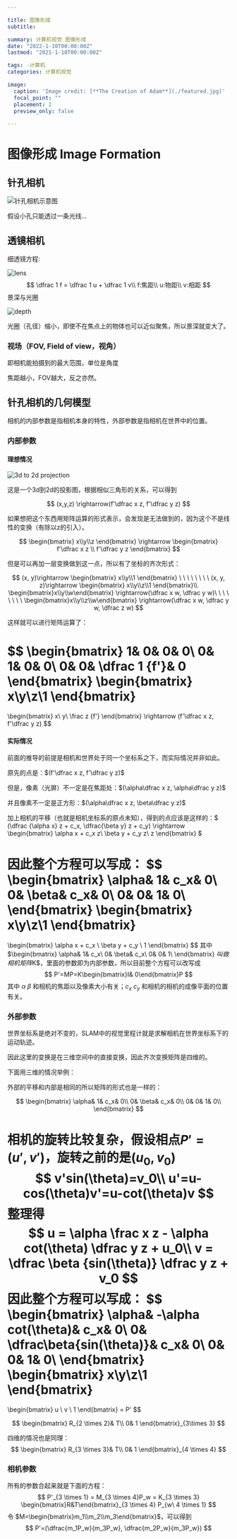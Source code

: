 ```yaml
---

title: 图像形成
subtitle: 

summary: 计算机视觉 图像形成
date: "2022-1-10T00:00:00Z"
lastmod: "2021-1-10T00:00:00Z"

tags: -计算机
categories: 计算机视觉

image:
  caption: 'Image credit: [**The Creation of Adam**](./featured.jpg)'
  focal_point: ""
  placement: 2
  preview_only: false

---
```


# 图像形成 Image Formation

## 针孔相机

![针孔相机示意图](https://penway.cn/post/computer-vision/1-image-formation/00.png)

假设小孔只能透过一条光线...

## 透镜相机

细透镜方程:

![lens](https://penway.cn/post/computer-vision/1-image-formation/02)
$$
\dfrac 1 f = \dfrac 1 u + \dfrac 1 v\\
f:焦距\\
u:物距\\
v:相距
$$
景深与光圈

![depth](https://penway.cn/post/computer-vision/1-image-formation/03.png)

光圈（孔径）缩小，即使不在焦点上的物体也可以近似聚焦，所以景深就变大了。

### 视场（FOV, Field of view，视角）

即相机能拍摄到的最大范围，单位是角度

焦距越小，FOV越大，反之亦然。

## 针孔相机的几何模型

相机的内部参数是指相机本身的特性，外部参数是指相机在世界中的位置。

### 内部参数

#### 理想情况

![3d to 2d projection](https://penway.cn/post/computer-vision/1-image-formation/01.png)

这是一个3d到2d的投影图，根据相似三角形的关系，可以得到

$$
(x,y,z) \rightarrow(f'\dfrac x z, f'\dfrac y z)
$$

如果想把这个东西用矩阵运算的形式表示，会发现是无法做到的，因为这个不是线性的变换（有除以z的引入）。

$$
\begin{bmatrix} x\\y\\z \end{bmatrix} \rightarrow \begin{bmatrix} f'\dfrac x z \\ f'\dfrac y z \end{bmatrix}
$$

但是可以再加一层变换做到这一点，所以有了坐标的齐次形式：

$$
(x, y)\rightarrow \begin{bmatrix} x\\y\\1 \end{bmatrix}
\ \ \ \ \ \ \ \ 
(x, y, z)\rightarrow \begin{bmatrix} x\\y\\z\\1 \end{bmatrix}\\
\begin{bmatrix}x\\y\\w\end{bmatrix} \rightarrow(\dfrac x w, \dfrac y w)\ \ \ \ \ \ \ \ \begin{bmatrix}x\\y\\z\\w\end{bmatrix} \rightarrow(\dfrac x w, \dfrac y w, \dfrac z w)
$$

这样就可以进行矩阵运算了：

$$
\begin{bmatrix} 
    1& 0& 0& 0\\ 
    0& 1& 0& 0\\ 
    0& 0& \dfrac 1 {f'}& 0
\end{bmatrix} 
\begin{bmatrix} x\\y\\z\\1 \end{bmatrix} 
= 
\begin{bmatrix} x\\ y\\ \frac z {f'} \end{bmatrix} 
\rightarrow 
(f'\dfrac x z, f'\dfrac y z)
$$

#### 实际情况

前面的推导的前提是相机和世界处于同一个坐标系之下，而实际情况并非如此。

原先的点是：$(f'\dfrac x z, f'\dfrac y z)$

但是，像素（光屏）不一定是在焦距处：$(\alpha\dfrac x z, \alpha\dfrac y z)$

并且像素不一定是正方形：$(\alpha\dfrac x z, \beta\dfrac y z)$

加上相机的平移（也就是相机坐标系的原点未知），得到的点应该是这样的：$ (\dfrac {\alpha x} z + c_x, \dfrac{\beta y} z + c_y) \rightarrow \begin{bmatrix} \alpha x + c_x z\\ \beta y + c_y z\\ z \end{bmatrix} $

因此整个方程可以写成：
$$
\begin{bmatrix}
\alpha& 1& c_x& 0\\
0& \beta& c_x& 0\\
0& 0& 1& 0\\
\end{bmatrix}
\begin{bmatrix}
x\\y\\z\\1
\end{bmatrix}
=
\begin{bmatrix} \alpha x + c_x \\ \beta y + c_y \\ 1 \end{bmatrix}
$$
其中$\begin{bmatrix}
\alpha& 1& c_x\\
0& \beta& c_x\\
0& 0& 1\\
\end{bmatrix}
$叫做相机矩阵$K$，里面的参数即为内部参数，所以目前整个方程可以改写成
$$
P'=MP=K\begin{bmatrix}I& 0\end{bmatrix}P
$$
其中 $\alpha\ \beta$ 和相机的焦距以及像素大小有关；$c_x\ c_y$ 和相机的相机的成像平面的位置有关。

### 外部参数

世界坐标系是绝对不变的，SLAM中的视觉里程计就是求解相机在世界坐标系下的运动轨迹。

因此这里的变换是在三维空间中的直接变换，因此齐次变换矩阵是四维的。

下面用三维的情况举例：

外部的平移和内部是相同的所以矩阵的形式也是一样的：

$$
\begin{bmatrix}
\alpha& 1& c_x& 0\\
0& \beta& c_x& 0\\
0& 0& 1& 0\\
\end{bmatrix}
$$

相机的旋转比较复杂，假设相点$P'=(u',v')$，旋转之前的是$(u_0,v_0)$
$$
v'sin(\theta)=v_0\\
u'=u-cos(\theta)v'=u-cot(\theta)v
$$
整理得
$$
u = \alpha \frac x z - \alpha cot(\theta) \dfrac y z + u_0\\
v = \dfrac \beta {sin(\theta)} \dfrac y z + v_0
$$
因此整个方程可以写成：
$$
\begin{bmatrix}
\alpha& -\alpha cot(\theta)& c_x& 0\\
0& \dfrac\beta{sin(\theta)}& c_x& 0\\
0& 0& 1& 0\\
\end{bmatrix}
\begin{bmatrix}
x\\y\\z\\1
\end{bmatrix}
=
\begin{bmatrix} u \\ v \\ 1 \end{bmatrix}
= P'
$$

$$
\begin{bmatrix}
R_{2 \times 2}& T\\
0& 1
\end{bmatrix}_{3\times 3}
$$

四维的情况也是同理：
$$
\begin{bmatrix}
R_{3 \times 3}& T\\
0& 1
\end{bmatrix}_{4 \times 4}
$$

### 相机参数

所有的参数合起来就是下面的方程：
$$
P'_{3 \times 1} = M_{3 \times 4}P_w = K_{3 \times 3} \begin{bmatrix}R&T\end{bmatrix}_{3 \times 4} P_{w\ 4 \times 1}
$$
令 $M=\begin{bmatrix}m_1\\m_2\\m_3\end{bmatrix}$，可以得到
$$
P'=(\dfrac{m_1P_w}{m_3P_w}, \dfrac{m_2P_w}{m_3P_w})
$$
